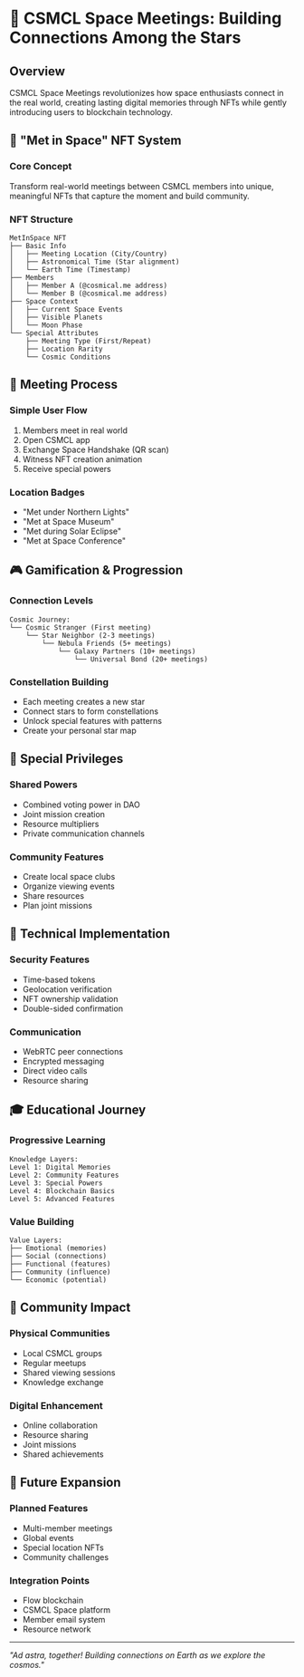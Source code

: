 # 🌌 CSMCL Space Meetings: Building Connections Among the Stars

## Overview
CSMCL Space Meetings revolutionizes how space enthusiasts connect in the real world, creating lasting digital memories through NFTs while gently introducing users to blockchain technology.

## 💫 "Met in Space" NFT System

### Core Concept
Transform real-world meetings between CSMCL members into unique, meaningful NFTs that capture the moment and build community.

### NFT Structure
```
MetInSpace NFT
├── Basic Info
│   ├── Meeting Location (City/Country)
│   ├── Astronomical Time (Star alignment)
│   └── Earth Time (Timestamp)
├── Members
│   ├── Member A (@cosmical.me address)
│   └── Member B (@cosmical.me address)
├── Space Context
│   ├── Current Space Events
│   ├── Visible Planets
│   └── Moon Phase
└── Special Attributes
    ├── Meeting Type (First/Repeat)
    ├── Location Rarity
    └── Cosmic Conditions
```

## 🤝 Meeting Process

### Simple User Flow
1. Members meet in real world
2. Open CSMCL app
3. Exchange Space Handshake (QR scan)
4. Witness NFT creation animation
5. Receive special powers

### Location Badges
- "Met under Northern Lights"
- "Met at Space Museum"
- "Met during Solar Eclipse"
- "Met at Space Conference"

## 🎮 Gamification & Progression

### Connection Levels
```
Cosmic Journey:
└── Cosmic Stranger (First meeting)
    └── Star Neighbor (2-3 meetings)
        └── Nebula Friends (5+ meetings)
            └── Galaxy Partners (10+ meetings)
                └── Universal Bond (20+ meetings)
```

### Constellation Building
- Each meeting creates a new star
- Connect stars to form constellations
- Unlock special features with patterns
- Create your personal star map

## 🎁 Special Privileges

### Shared Powers
- Combined voting power in DAO
- Joint mission creation
- Resource multipliers
- Private communication channels

### Community Features
- Create local space clubs
- Organize viewing events
- Share resources
- Plan joint missions

## 📱 Technical Implementation

### Security Features
- Time-based tokens
- Geolocation verification
- NFT ownership validation
- Double-sided confirmation

### Communication
- WebRTC peer connections
- Encrypted messaging
- Direct video calls
- Resource sharing

## 🎓 Educational Journey

### Progressive Learning
```
Knowledge Layers:
Level 1: Digital Memories
Level 2: Community Features
Level 3: Special Powers
Level 4: Blockchain Basics
Level 5: Advanced Features
```

### Value Building
```
Value Layers:
├── Emotional (memories)
├── Social (connections)
├── Functional (features)
├── Community (influence)
└── Economic (potential)
```

## 🌟 Community Impact

### Physical Communities
- Local CSMCL groups
- Regular meetups
- Shared viewing sessions
- Knowledge exchange

### Digital Enhancement
- Online collaboration
- Resource sharing
- Joint missions
- Shared achievements

## 🚀 Future Expansion

### Planned Features
- Multi-member meetings
- Global events
- Special location NFTs
- Community challenges

### Integration Points
- Flow blockchain
- CSMCL Space platform
- Member email system
- Resource network

---

*"Ad astra, together! Building connections on Earth as we explore the cosmos."*

